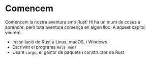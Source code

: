# Comencem

Comencem la nostra aventura amb Rust! Hi ha un munt de coses a aprendre, però tota aventura comença en algun lloc. A aquest capítol veurem:

* Instal·lació de Rust a Linux, macOS, i Windows
* Escrivint el programa `Hola món!`
* Usant `cargo`, el gestor de paquets i constructor de Rust
